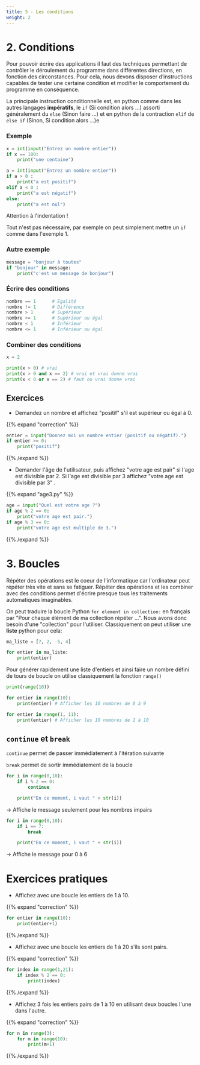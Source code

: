 ```yaml
---
title: 5 - Les conditions
weight: 2
---
```



# 2. Conditions

Pour pouvoir écrire des applications il faut des techniques permettant de contrôler le déroulement du programme dans différentes directions, en fonction des circonstances. Pour cela, nous devons disposer d’instructions capables de tester une certaine condition et modifier le comportement du programme en conséquence.

La principale instruction conditionnelle est, en python comme dans les autres langages **impératifs**, le `if` (Si condition alors ...) assorti généralement du `else` (Sinon faire ...) et en python de la contraction `elif` de `else if` (Sinon, Si condition alors ...)e

###  Exemple

```python
x = int(input("Entrez un nombre entier"))
if x == 100:
    print("une centaine")
```



```python
a = int(input("Entrez un nombre entier"))
if a > 0 :
    print("a est positif")
elif a < 0 :
    print("a est négatif")
else:
    print("a est nul")
```

Attention à l'indentation !

Tout n'est pas nécessaire, par exemple on peut simplement mettre un `if` comme dans l'exemple 1.


### Autre exemple

```python
message = "bonjour à toutes"
if "bonjour" in message:
    print("c'est un message de bonjour")
```

### Écrire des conditions

```python
nombre == 1      # Égalité
nombre != 1      # Différence
nombre > 1       # Supérieur
nombre >= 1      # Supérieur ou égal
nombre < 1       # Inférieur
nombre <= 1      # Inférieur ou égal
```

### Combiner des conditions

```python
x = 2

print(x > 0) # vrai 
print(x > 0 and x == 2) # vrai et vrai donne vrai
print(x < 0 or x == 2) # faut ou vrai donne vrai
```

## Exercices

- Demandez un nombre et affichez "positif" s'il est supérieur ou égal à 0.

{{% expand "correction" %}}

```python
entier = input("Donnez moi un nombre entier (positif ou négatif).")
if entier >= 0:
    print("positif")
```

{{% /expand %}}


- Demander l'âge de l'utilisateur, puis affichez "votre age est pair" si l'age est divisible par 2. Si l'age est divisible par 3 affichez "votre age est divisible par 3" .

{{% expand "age3.py" %}}

```python
age = input("Quel est votre age ?")
if age % 2 == 0:
    print("votre age est pair.")
if age % 3 == 0:
    print("votre age est multiple de 3.")
```

{{% /expand %}}

# 3. Boucles

Répéter des opérations est le coeur de l'informatique car l'ordinateur peut répéter très vite et sans se fatiguer. Répéter des opérations et les combiner avec des conditions permet d'écrire presque tous les traitements automatiques imaginables.

On peut traduire la boucle Python `for element in collection:` en français par "Pour chaque élément de ma collection répéter ...". Nous avons donc besoin d'une "collection" pour l'utiliser. Classiquement on peut utiliser une **liste** python pour cela:

```python
ma_liste = [7, 2, -5, 4]

for entier in ma_liste:
    print(entier)
```

Pour générer rapidement une liste  d'entiers et ainsi faire un nombre défini de tours de boucle on utilise classiquement la fonction `range()`

```python
print(range(10))

for entier in range(10):
    print(entier) # Afficher les 10 nombres de 0 à 9
```

```python
for entier in range(1, 11):
    print(entier) # Afficher les 10 nombres de 1 à 10
```


## `continue` et `break`

`continue` permet de passer immédiatement à l'itération suivante

`break` permet de sortir immédiatement de la boucle


```python
for i in range(0,10):
    if i % 2 == 0:
        continue

    print("En ce moment, i vaut " + str(i))
```

-> Affiche le message seulement pour les nombres impairs


```python
for i in range(0,10):
    if i == 7:
        break

    print("En ce moment, i vaut " + str(i))
```

-> Affiche le message pour 0 à 6

# Exercices pratiques

- Affichez avec une boucle les entiers de 1 à 10.

{{% expand "correction" %}}

```python
for entier in range(10):
    print(entier+1)
```

{{% /expand %}}

- Affichez avec une boucle les entiers de 1 à 20 s'ils sont pairs.

{{% expand "correction" %}}

```python
for index in range(1,21):
    if index % 2 == 0:
        print(index)
```

{{% /expand %}}

- Affichez 3 fois les entiers pairs de 1 à 10 en utilisant deux boucles l'une dans l'autre.

{{% expand "correction" %}}

```python
for n in range(3):
    for m in range(10):
        print(m+1)
```

{{% /expand %}}

